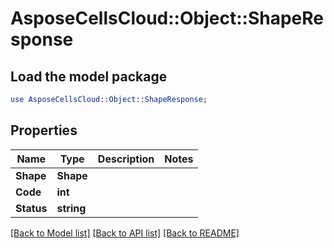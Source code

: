 # AsposeCellsCloud::Object::ShapeResponse 

## Load the model package
```perl
use AsposeCellsCloud::Object::ShapeResponse;
```

## Properties
Name | Type | Description | Notes
------------ | ------------- | ------------- | -------------
**Shape** | **Shape** |  |
**Code** | **int** |  |
**Status** | **string** |  |  

[[Back to Model list]](../README.md#documentation-for-models) [[Back to API list]](../README.md#documentation-for-api-endpoints) [[Back to README]](../README.md)

